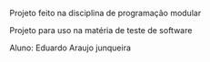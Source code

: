 Projeto feito na disciplina de programação modular

Projeto para uso na matéria de teste de software

Aluno: Eduardo Araujo junqueira

